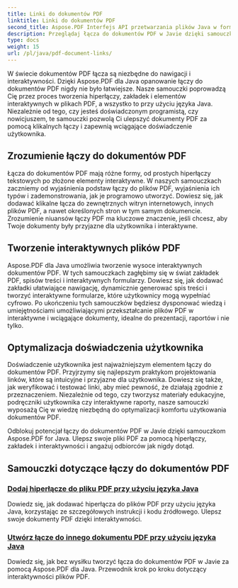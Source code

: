 ```yaml
---
title: Linki do dokumentów PDF
linktitle: Linki do dokumentów PDF
second_title: Aspose.PDF Interfejs API przetwarzania plików Java w formacie Java
description: Przeglądaj łącza do dokumentów PDF w Javie dzięki samouczkom Aspose.PDF dla języka Java. Twórz hiperłącza, zakładki i interaktywne pliki PDF bez wysiłku.
type: docs
weight: 15
url: /pl/java/pdf-document-links/
---
```


W świecie dokumentów PDF łącza są niezbędne do nawigacji i interaktywności. Dzięki Aspose.PDF dla Java opanowanie łączy do dokumentów PDF nigdy nie było łatwiejsze. Nasze samouczki poprowadzą Cię przez proces tworzenia hiperłączy, zakładek i elementów interaktywnych w plikach PDF, a wszystko to przy użyciu języka Java. Niezależnie od tego, czy jesteś doświadczonym programistą, czy nowicjuszem, te samouczki pozwolą Ci ulepszyć dokumenty PDF za pomocą klikalnych łączy i zapewnią wciągające doświadczenie użytkownika.

## Zrozumienie łączy do dokumentów PDF

Łącza do dokumentów PDF mają różne formy, od prostych hiperłączy tekstowych po złożone elementy interaktywne. W naszych samouczkach zaczniemy od wyjaśnienia podstaw łączy do plików PDF, wyjaśnienia ich typów i zademonstrowania, jak je programowo utworzyć. Dowiesz się, jak dodawać klikalne łącza do zewnętrznych witryn internetowych, innych plików PDF, a nawet określonych stron w tym samym dokumencie. Zrozumienie niuansów łączy PDF ma kluczowe znaczenie, jeśli chcesz, aby Twoje dokumenty były przyjazne dla użytkownika i interaktywne.

## Tworzenie interaktywnych plików PDF

Aspose.PDF dla Java umożliwia tworzenie wysoce interaktywnych dokumentów PDF. W tych samouczkach zagłębimy się w świat zakładek PDF, spisów treści i interaktywnych formularzy. Dowiesz się, jak dodawać zakładki ułatwiające nawigację, dynamicznie generować spis treści i tworzyć interaktywne formularze, które użytkownicy mogą wypełniać cyfrowo. Po ukończeniu tych samouczków będziesz dysponować wiedzą i umiejętnościami umożliwiającymi przekształcanie plików PDF w interaktywne i wciągające dokumenty, idealne do prezentacji, raportów i nie tylko.

## Optymalizacja doświadczenia użytkownika

Doświadczenie użytkownika jest najważniejszym elementem łączy do dokumentów PDF. Przyjrzymy się najlepszym praktykom projektowania linków, które są intuicyjne i przyjazne dla użytkownika. Dowiesz się także, jak weryfikować i testować linki, aby mieć pewność, że działają zgodnie z przeznaczeniem. Niezależnie od tego, czy tworzysz materiały edukacyjne, podręczniki użytkownika czy interaktywne raporty, nasze samouczki wyposażą Cię w wiedzę niezbędną do optymalizacji komfortu użytkowania dokumentów PDF.

Odblokuj potencjał łączy do dokumentów PDF w Javie dzięki samouczkom Aspose.PDF for Java. Ulepsz swoje pliki PDF za pomocą hiperłączy, zakładek i interaktywności i angażuj odbiorców jak nigdy dotąd.

## Samouczki dotyczące łączy do dokumentów PDF
### [Dodaj hiperłącze do pliku PDF przy użyciu języka Java](./add-hyperlink-in-pdf-file-using-java/)
Dowiedz się, jak dodawać hiperłącza do plików PDF przy użyciu języka Java, korzystając ze szczegółowych instrukcji i kodu źródłowego. Ulepsz swoje dokumenty PDF dzięki interaktywności.
### [Utwórz łącze do innego dokumentu PDF przy użyciu języka Java](./create-a-link-to-another-pdf-document-using-java/)
Dowiedz się, jak bez wysiłku tworzyć łącza do dokumentów PDF w Javie za pomocą Aspose.PDF dla Java. Przewodnik krok po kroku dotyczący interaktywności plików PDF.